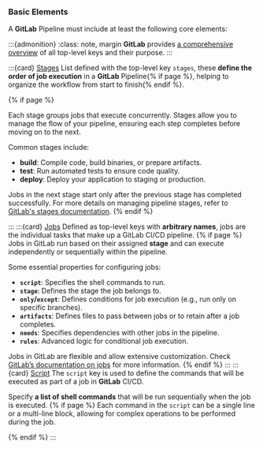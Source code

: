 ### Basic Elements

A **GitLab** Pipeline must include at least the following core elements:

:::{admonition}
:class: note, margin
**GitLab** provides [a comprehensive overview](https://docs.gitlab.com/ee/ci/yaml/#keywords) of all top-level keys and their purpose.
:::

:::{card} [Stages](https://docs.gitlab.com/ee/ci/yaml/#stages)
List defined with the top-level key `stages`, these **define the order of job execution** in a **GitLab** Pipeline{% if page %}, helping to organize the workflow from start to finish{% endif %}.

{% if page %}

Each stage groups jobs that execute concurrently. Stages allow you to manage the flow of your pipeline, ensuring each step completes before moving on to the next.

Common stages include:

- **build**: Compile code, build binaries, or prepare artifacts.
- **test**: Run automated tests to ensure code quality.
- **deploy**: Deploy your application to staging or production.

Jobs in the next stage start only after the previous stage has completed successfully. For more details on managing pipeline stages, refer to [GitLab's stages documentation](https://docs.gitlab.com/ee/ci/yaml/#stages).
{% endif %}

:::
:::{card} [Jobs](https://docs.gitlab.com/ee/ci/yaml/#jobs)
Defined as top-level keys with **arbitrary names**, jobs are the individual tasks that make up a GitLab CI/CD pipeline.
{% if page %}
Jobs in GitLab run based on their assigned **stage** and can execute independently or sequentially within the pipeline.

Some essential properties for configuring jobs:

- **`script`**: Specifies the shell commands to run.
- **`stage`**: Defines the stage the job belongs to.
- **`only`/`except`**: Defines conditions for job execution (e.g., run only on specific branches).
- **`artifacts`**: Defines files to pass between jobs or to retain after a job completes.
- **`needs`**: Specifies dependencies with other jobs in the pipeline.
- **`rules`**: Advanced logic for conditional job execution.

Jobs in GitLab are flexible and allow extensive customization. Check [GitLab’s documentation on jobs](https://docs.gitlab.com/ee/ci/jobs/index.html) for more information.
{% endif %}
:::
:::{card} [Script](https://docs.gitlab.com/ee/ci/yaml/index.html#script)
The `script` key is used to define the commands that will be executed as part of a job in **GitLab** CI/CD.

Specify **a list of shell commands** that will be run sequentially when the job is executed.
{% if page %}
Each command in the `script` can be a single line or a multi-line block, allowing for complex operations to be performed during the job.

{% endif %}
:::
